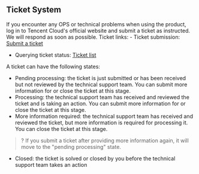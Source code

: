 ## Ticket System
If you encounter any OPS or technical problems when using the product, log in to Tencent Cloud's official website and submit a ticket as instructed. We will respond as soon as possible.
Ticket links:
- Ticket submission: [Submit a ticket](https://console.cloud.tencent.com/workorder/category)
- Querying ticket status: [Ticket list](https://console.cloud.tencent.com/workorder)

A ticket can have the following states:
- Pending processing: the ticket is just submitted or has been received but not reviewed by the technical support team. You can submit more information for or close the ticket at this stage.
- Processing: the technical support team has received and reviewed the ticket and is taking an action. You can submit more information for or close the ticket at this stage.
- More information required: the technical support team has received and reviewed the ticket, but more information is required for processing it. You can close the ticket at this stage.
 >? If you submit a ticket after providing more information again, it will move to the "pending processing" state.
 >
- Closed: the ticket is solved or closed by you before the technical support team takes an action




